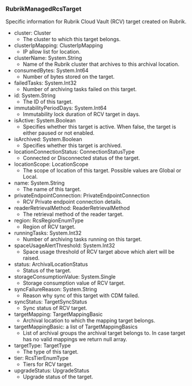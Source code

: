 ### RubrikManagedRcsTarget
Specific information for Rubrik Cloud Vault (RCV) target created on Rubrik.

- cluster: Cluster
  - The cluster to which this target belongs.
- clusterIpMapping: ClusterIpMapping
  - IP allow list for location.
- clusterName: System.String
  - Name of the Rubrik cluster that archives to this archival location.
- consumedBytes: System.Int64
  - Number of bytes stored on the target.
- failedTasks: System.Int32
  - Number of archiving tasks failed on this target.
- id: System.String
  - The ID of this target.
- immutabilityPeriodDays: System.Int64
  - Immutability lock duration of RCV target in days.
- isActive: System.Boolean
  - Specifies whether this target is active. When false, the target is either paused or not enabled.
- isArchived: System.Boolean
  - Specifies whether this target is archived.
- locationConnectionStatus: ConnectionStatusType
  - Connected or Disconnected status of the target.
- locationScope: LocationScope
  - The scope of location of this target. Possible values are Global or Local.
- name: System.String
  - The name of this target.
- privateEndpointConnection: PrivateEndpointConnection
  - RCV Private endpoint connection details.
- readerRetrievalMethod: ReaderRetrievalMethod
  - The retrieval method of the reader target.
- region: RcsRegionEnumType
  - Region of RCV target.
- runningTasks: System.Int32
  - Number of archiving tasks running on this target.
- spaceUsageAlertThreshold: System.Int32
  - Space usage threshold of RCV target above which alert will be raised.
- status: ArchivalLocationStatus
  - Status of the target.
- storageConsumptionValue: System.Single
  - Storage consumption value of RCV target.
- syncFailureReason: System.String
  - Reason why sync of this target with CDM failed.
- syncStatus: TargetSyncStatus
  - Sync status of RCV target.
- targetMapping: TargetMappingBasic
  - Archival location to which the mapping target belongs.
- targetMappingBasic: a list of TargetMappingBasics
  - List of archival groups the archival target belongs to. In case target has no valid mappings we return null array.
- targetType: TargetType
  - The type of this target.
- tier: RcsTierEnumType
  - Tiers for RCV target.
- upgradeStatus: UpgradeStatus
  - Upgrade status of the target.
